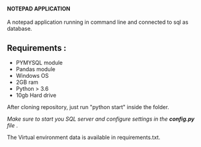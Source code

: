 #### **NOTEPAD APPLICATION**

A notepad application running in command line and connected to sql as database.

**Requirements :** 
- 
- PYMYSQL module
- Pandas module
- Windows OS
- 2GB ram 
- Python > 3.6
- 10gb Hard drive 

After cloning repository, just run "python start" inside the folder.

*Make sure to start you SQL server and configure settings in the **config.py** file* .

The Virtual environment data is available in requirements.txt.